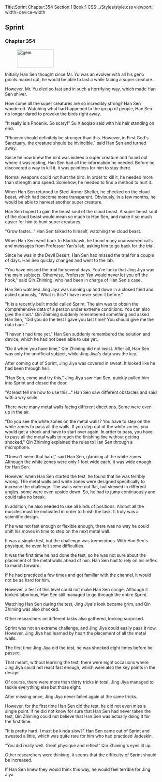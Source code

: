 Title:Sprint 
Chapter:354 
Section:1 
Book:1 
CSS:../Styles/style.css 
viewport: width=device-width
  
## Sprint
### Chapter 354
  
<figure>
	<img src="../Images/gem.gif" alt="gem" id="gem" width="120" height="60" />
</figure>
  

  
Initially Han Sen thought since Mr. Yu was an evolver with all his geno points maxed out, he would be able to last a while facing a super creature.

However, Mr. Yu died so fast and in such a horrifying way, which made Han Sen shiver.

How come all the super creatures are so incredibly strong? Han Sen wondered. Watching what had happened to the group of people, Han Sen no longer dared to provoke the birds right away.

"It really is a Phoenix. So scary!" Su Xiaoqiao said with his hair standing on end.

"Phoenix should definitely be stronger than this. However, in First God's Sanctuary, the creature should be invincible," said Han Sen and turned away.

Since he now knew the bird was indeed a super creature and found out where it was resting, Han Sen had all the information he needed. Before he discovered a way to kill it, it was pointless for him to stay there.

Normal weapons could not hurt the bird. In order to kill it, he needed more than strength and speed. Somehow, he needed to find a method to hurt it.

When Han Sen returned to Steel Armor Shelter, he checked on the cloud beast, which had become more transparent. Obviously, in a few months, he would be able to harvest another super creature.

Han Sen hoped to gain the beast soul of the cloud beast. A super beast soul of the cloud beast would mean so much to Han Sen, and make it so much easier for him to hunt super creatures.

"Grow faster…" Han Sen talked to himself, watching the cloud beast.

When Han Sen went back to Blackhawk, he found many unanswered calls and messages from Professor Yan's lab, asking him to go back for the trial.

Since he was in the Devil Desert, Han Sen had missed the trial for a couple of days. Han Sen quickly changed and went to the lab.

"You have missed the trial for several days. You're lucky that Jing Jiya was the main subjects. Otherwise, Professor Yan would never let you off the hook," said Qin Zhiming, who had been in charge of Han Sen's case.

Han Sen watched Jing Jiya was running up and down in a closed field and asked curiously, "What is this? I have never seen it before."

"It is a recently built model called Sprint. The aim was to obtain the comprehensive data of a person under extreme conditions. You can also give the shot." Qin Zhiming suddenly remembered something and asked Han Sen, "Did you do the test I gave you last time? You should give me the data back."

"I haven't had time yet." Han Sen suddenly remembered the solution and device, which he had not been able to use yet.

"Do it when you have time," Qin Zhiming did not insist. After all, Han Sen was only the unofficial subject, while Jing Jiya's data was the key.

After coming out of Sprint, Jing Jiya was covered in sweat. It looked like he had been through hell.

"Han Sen, come and try this." Jing Jiya saw Han Sen, quickly pulled him into Sprint and closed the door.

"At least tell me how to use this…" Han Sen saw different obstacles and said with a wry smile.

There were many metal walls facing different directions. Some were even up in the air.

"Do you see the white zones on the metal walls? You have to step on the white zones to pass all the walls. If you step out of the white zones, you would get a shock and have to start over again. In order to pass, you have to pass all the metal walls to reach the finishing line without getting shocked," Qin Zhiming explained the rules to Han Sen through a microphone.

"Doesn't seem that hard," said Han Sen, glancing at the white zones. Although the white zones were only 1 foot wide each, it was wide enough for Han Sen.

However, when Han Sen started the test, he found that he was terribly wrong. The metal walls and white zones were designed specifically to increase the challenge. The walls were not flat, but skewed in different angles. some were even upside down. So, he had to jump continuously and could take no break.

In addition, he also needed to use all kinds of positions. Almost all the muscles must be motivated in order to finish the task. It truly was a scientific design.

If he was not fast enough or flexible enough, there was no way he could shift his moves in time to step on the next metal wall.

It was a simple test, but the challenge was tremendous. With Han Sen's physique, he even felt some difficulties.

It was the first time he had done the test, so he was not sure about the placement of the metal walls ahead of him. Han Sen had to rely on his reflex to march forward.

If he had practiced a few times and got familiar with the channel, it would not be as hard for him.

However, a test of this level could not make Han Sen cringe. Although it looked laborious, Han Sen still managed to go through the entire Sprint.

Watching Han Sen during the test, Jing Jiya's look became grim, and Qin Zhiming was also shocked.

Other researchers on different tasks also gathered, looking surprised.

Sprint was not an extreme challenge, and Jing Jiya could easily pass it now. However, Jing Jiya had learned by heart the placement of all the metal walls.

The first time Jing Jiya did the test, he was shocked eight times before he passed.

That meant, without learning the test, there were eight occasions where Jing Jiya could not react fast enough, which were also the key points in the design.

Of course, there were more than thirty tricks in total. Jing Jiya managed to tackle everything else but those eight.

After missing once, Jing Jiya never failed again at the same tricks.

However, for the first time Han Sen did the test, he did not even miss a single point. If he did not know for sure that Han Sen had never taken the test, Qin Zhiming could not believe that Han Sen was actually doing it for the first time.

"It is pretty hard. I must be kinda slow?" Han Sen came out of Sprint and sweated a little, which was quite rare for him who had practiced Jadeskin.

"You did really well. Great physique and reflex!" Qin Zhiming's eyes lit up.

Other researchers were thinking, it seems that the difficulty of Sprint should be increased.

If Han Sen knew they would think this way, he would feel terrible for Jing Jiya.